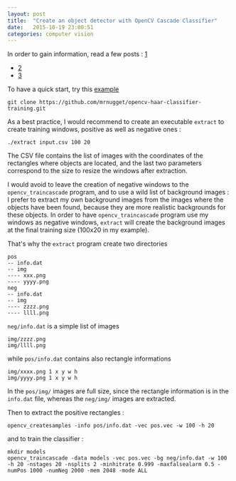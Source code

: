 ```yaml
---
layout: post
title:  "Create an object detector with OpenCV Cascade Classifier"
date:   2015-10-19 23:00:51
categories: computer vision
---
```


In order to gain information, read a few posts : [1](http://coding-robin.de/2013/07/22/train-your-own-opencv-haar-classifier.html)
- [2](http://note.sonots.com/SciSoftware/haartraining.html)
- [3](http://opencvuser.blogspot.be/2011/08/creating-haar-cascade-classifier-aka.html)


To have a quick start, try this [example](https://github.com/mrnugget/opencv-haar-classifier-training)

    git clone https://github.com/mrnugget/opencv-haar-classifier-training.git


As a best practice, I would recommend to create an executable `extract` to create training windows, positive as well as negative ones :

    ./extract input.csv 100 20

The CSV file contains the list of images with the coordinates of the rectangles where objects are located, and the last two parameters correspond to the size to resize the windows after extraction.

I would avoid to leave the creation of negative windows to the `opencv_traincascade` program, and to use a wild list of background images : I prefer to extract my own background images from the images where the objects have been found, because they are more realistic backgrounds for these objects. In order to have `opencv_traincascade` program use my windows as negative windows, `extract` will create the background images at the final training size (100x20 in my example).

That's why the `extract` program create two directories

    pos
    -- info.dat
    -- img
    ---- xxx.png
    ---- yyyy.png
    neg
    -- info.dat
    -- img
    ---- zzzz.png
    ---- llll.png

`neg/info.dat` is a simple list of images

    img/zzzz.png
    img/llll.png

while `pos/info.dat` contains also rectangle informations

    img/xxxx.png 1 x y w h
    img/yyyy.png 1 x y w h

In the `pos/img/` images are full size, since the rectangle information is in the `info.dat` file, whereas the `neg/img/` images are extracted.

Then to extract the positive rectangles :

    opencv_createsamples -info pos/info.dat -vec pos.vec -w 100 -h 20

and to train the classifier :

    mkdir models
    opencv_traincascade -data models -vec pos.vec -bg neg/info.dat -w 100 -h 20 -nstages 20 -nsplits 2 -minhitrate 0.999 -maxfalsealarm 0.5 -numPos 1000 -numNeg 2000 -mem 2048 -mode ALL

